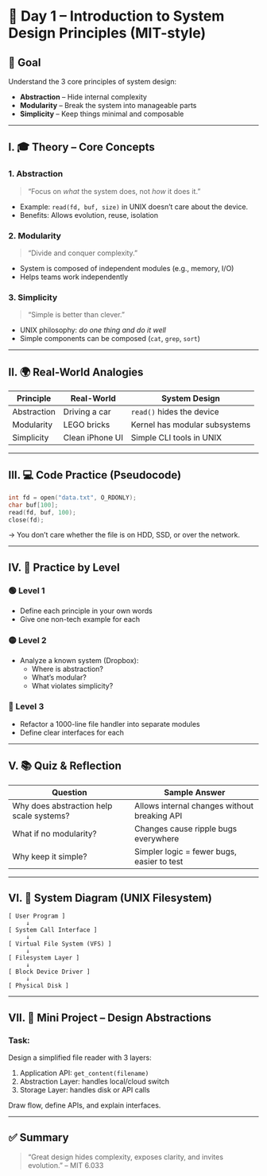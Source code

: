 # 📘 Day 1 – Introduction to System Design Principles (MIT-style)

## 🎯 Goal
Understand the 3 core principles of system design:
- **Abstraction** – Hide internal complexity
- **Modularity** – Break the system into manageable parts
- **Simplicity** – Keep things minimal and composable

---

## I. 🎓 Theory – Core Concepts

### 1. Abstraction
> “Focus on *what* the system does, not *how* it does it.”

- Example: `read(fd, buf, size)` in UNIX doesn’t care about the device.
- Benefits: Allows evolution, reuse, isolation

### 2. Modularity
> “Divide and conquer complexity.”

- System is composed of independent modules (e.g., memory, I/O)
- Helps teams work independently

### 3. Simplicity
> “Simple is better than clever.”

- UNIX philosophy: *do one thing and do it well*
- Simple components can be composed (`cat`, `grep`, `sort`)

---

## II. 🌍 Real-World Analogies

| Principle | Real-World | System Design |
|-----------|------------|----------------|
| Abstraction | Driving a car | `read()` hides the device |
| Modularity | LEGO bricks | Kernel has modular subsystems |
| Simplicity | Clean iPhone UI | Simple CLI tools in UNIX |

---

## III. 💻 Code Practice (Pseudocode)

```c
int fd = open("data.txt", O_RDONLY);
char buf[100];
read(fd, buf, 100);
close(fd);
```

→ You don’t care whether the file is on HDD, SSD, or over the network.

---

## IV. 🔢 Practice by Level

### 🟢 Level 1
- Define each principle in your own words
- Give one non-tech example for each

### 🟡 Level 2
- Analyze a known system (Dropbox):
  - Where is abstraction?
  - What’s modular?
  - What violates simplicity?

### 🔴 Level 3
- Refactor a 1000-line file handler into separate modules
- Define clear interfaces for each

---

## V. 📚 Quiz & Reflection

| Question | Sample Answer |
|----------|----------------|
| Why does abstraction help scale systems? | Allows internal changes without breaking API |
| What if no modularity? | Changes cause ripple bugs everywhere |
| Why keep it simple? | Simpler logic = fewer bugs, easier to test |

---

## VI. 📝 System Diagram (UNIX Filesystem)

```
[ User Program ]
     ↓
[ System Call Interface ]
     ↓
[ Virtual File System (VFS) ]
     ↓
[ Filesystem Layer ]
     ↓
[ Block Device Driver ]
     ↓
[ Physical Disk ]
```

---

## VII. 🧪 Mini Project – Design Abstractions

### Task:
Design a simplified file reader with 3 layers:
1. Application API: `get_content(filename)`
2. Abstraction Layer: handles local/cloud switch
3. Storage Layer: handles disk or API calls

Draw flow, define APIs, and explain interfaces.

---

## ✅ Summary

> “Great design hides complexity, exposes clarity, and invites evolution.” – MIT 6.033